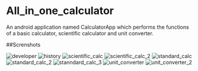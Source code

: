 # All_in_one_calculator
An android application named CalculatorApp which performs the functions of a basic calculator, scientific calculator and unit converter.

##Screnshots

![developer](https://cloud.githubusercontent.com/assets/25065479/26214426/06fb209e-3c1a-11e7-88f0-3fe1b03af7ce.jpeg)
![history](https://cloud.githubusercontent.com/assets/25065479/26214427/0701f4f0-3c1a-11e7-86d7-54bcd5ae8562.jpeg)
![scientific_calc](https://cloud.githubusercontent.com/assets/25065479/26214428/0721ee7c-3c1a-11e7-8500-280a296f1244.jpeg)
![scientific_calc_2](https://cloud.githubusercontent.com/assets/25065479/26214429/0721f214-3c1a-11e7-8600-5662eb1fd4d5.jpeg)
![standard_calc](https://cloud.githubusercontent.com/assets/25065479/26214431/0727f15a-3c1a-11e7-85d3-527130659373.jpeg)
![standard_calc_2](https://cloud.githubusercontent.com/assets/25065479/26214430/0726aa98-3c1a-11e7-8238-314cafbfd7b2.jpeg)
![stanndard_calc_3](https://cloud.githubusercontent.com/assets/25065479/26214432/074f8e22-3c1a-11e7-84e1-346ddaa165d9.jpeg)
![unit_converter](https://cloud.githubusercontent.com/assets/25065479/26214433/07690ffa-3c1a-11e7-8a46-7b1386ce23c6.jpeg)
![unit_converter_2](https://cloud.githubusercontent.com/assets/25065479/26214434/07719774-3c1a-11e7-9866-90ecf0d6f8dc.jpeg)
